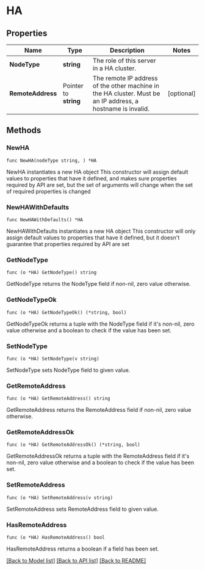 # HA

## Properties

Name | Type | Description | Notes
------------ | ------------- | ------------- | -------------
**NodeType** | **string** | The role of this server in a HA cluster. |
**RemoteAddress** | Pointer to **string** | The remote IP address of the other machine in the HA cluster. Must be an IP address, a hostname is invalid. | [optional]

## Methods

### NewHA

`func NewHA(nodeType string, ) *HA`

NewHA instantiates a new HA object
This constructor will assign default values to properties that have it defined,
and makes sure properties required by API are set, but the set of arguments
will change when the set of required properties is changed

### NewHAWithDefaults

`func NewHAWithDefaults() *HA`

NewHAWithDefaults instantiates a new HA object
This constructor will only assign default values to properties that have it defined,
but it doesn't guarantee that properties required by API are set

### GetNodeType

`func (o *HA) GetNodeType() string`

GetNodeType returns the NodeType field if non-nil, zero value otherwise.

### GetNodeTypeOk

`func (o *HA) GetNodeTypeOk() (*string, bool)`

GetNodeTypeOk returns a tuple with the NodeType field if it's non-nil, zero value otherwise
and a boolean to check if the value has been set.

### SetNodeType

`func (o *HA) SetNodeType(v string)`

SetNodeType sets NodeType field to given value.

### GetRemoteAddress

`func (o *HA) GetRemoteAddress() string`

GetRemoteAddress returns the RemoteAddress field if non-nil, zero value otherwise.

### GetRemoteAddressOk

`func (o *HA) GetRemoteAddressOk() (*string, bool)`

GetRemoteAddressOk returns a tuple with the RemoteAddress field if it's non-nil, zero value otherwise
and a boolean to check if the value has been set.

### SetRemoteAddress

`func (o *HA) SetRemoteAddress(v string)`

SetRemoteAddress sets RemoteAddress field to given value.

### HasRemoteAddress

`func (o *HA) HasRemoteAddress() bool`

HasRemoteAddress returns a boolean if a field has been set.

[[Back to Model list]](../README.md#documentation-for-models) [[Back to API list]](../README.md#documentation-for-api-endpoints) [[Back to README]](../README.md)
